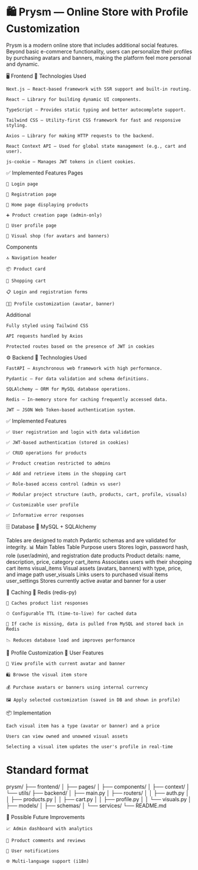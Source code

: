 # 🛍️ Prysm — Online Store with Profile Customization

Prysm is a modern online store that includes additional social features. Beyond basic e-commerce functionality, 
users can personalize their profiles by purchasing avatars and banners, 
making the platform feel more personal and dynamic.

🖥️ Frontend
🔧 Technologies Used

    Next.js — React-based framework with SSR support and built-in routing.

    React — Library for building dynamic UI components.

    TypeScript — Provides static typing and better autocomplete support.

    Tailwind CSS — Utility-first CSS framework for fast and responsive styling.

    Axios — Library for making HTTP requests to the backend.

    React Context API — Used for global state management (e.g., cart and user).

    js-cookie — Manages JWT tokens in client cookies.

✅ Implemented Features
Pages

    🔐 Login page

    📝 Registration page

    🛒 Home page displaying products

    ➕ Product creation page (admin-only)

    👤 User profile page

    🎨 Visual shop (for avatars and banners)

Components

    🔝 Navigation header

    📦 Product card

    🧺 Shopping cart

    📋 Login and registration forms

    🧑‍🎨 Profile customization (avatar, banner)

Additional

    Fully styled using Tailwind CSS

    API requests handled by Axios

    Protected routes based on the presence of JWT in cookies


⚙️ Backend
🔧 Technologies Used

    FastAPI — Asynchronous web framework with high performance.

    Pydantic — For data validation and schema definitions.

    SQLAlchemy — ORM for MySQL database operations.

    Redis — In-memory store for caching frequently accessed data.

    JWT — JSON Web Token-based authentication system.

✅ Implemented Features

    ✅ User registration and login with data validation

    ✅ JWT-based authentication (stored in cookies)

    ✅ CRUD operations for products

    ✅ Product creation restricted to admins

    ✅ Add and retrieve items in the shopping cart

    ✅ Role-based access control (admin vs user)

    ✅ Modular project structure (auth, products, cart, profile, visuals)

    ✅ Customizable user profile

    ✅ Informative error responses

🗄️ Database
🔧 MySQL + SQLAlchemy

Tables are designed to match Pydantic schemas and are validated for integrity.
📊 Main Tables
Table	Purpose
users	Stores login, password hash, role (user/admin), and registration date
products	Product details: name, description, price, category
cart_items	Associates users with their shopping cart items
visual_items	Visual assets (avatars, banners) with type, price, and image path
user_visuals	Links users to purchased visual items
user_settings	Stores currently active avatar and banner for a user

🔁 Caching
🔧 Redis (redis-py)

    🔄 Caches product list responses

    ⏱ Configurable TTL (time-to-live) for cached data

    🧠 If cache is missing, data is pulled from MySQL and stored back in Redis

    📉 Reduces database load and improves performance

🎨 Profile Customization
📌 User Features

    👤 View profile with current avatar and banner

    🛍 Browse the visual item store

    💰 Purchase avatars or banners using internal currency

    🖼 Apply selected customization (saved in DB and shown in profile)

📦 Implementation

    Each visual item has a type (avatar or banner) and a price

    Users can view owned and unowned visual assets

    Selecting a visual item updates the user's profile in real-time

# Standard format
prysm/
├── frontend/
│   ├── pages/
│   ├── components/
│   ├── context/
│   └── utils/
├── backend/
│   ├── main.py
│   ├── routers/
│   │   ├── auth.py
│   │   ├── products.py
│   │   ├── cart.py
│   │   ├── profile.py
│   │   └── visuals.py
│   ├── models/
│   ├── schemas/
│   └── services/
└── README.md

📌 Possible Future Improvements

    📈 Admin dashboard with analytics

    💬 Product comments and reviews

    🔔 User notifications

    🌐 Multi-language support (i18n)

